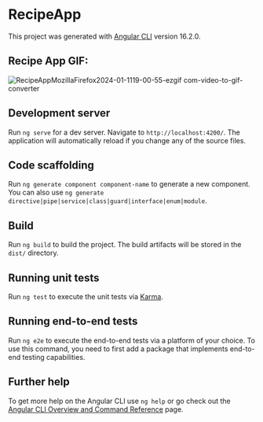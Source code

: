 # RecipeApp

This project was generated with [Angular CLI](https://github.com/angular/angular-cli) version 16.2.0.

## Recipe App GIF:
![RecipeAppMozillaFirefox2024-01-1119-00-55-ezgif com-video-to-gif-converter](https://github.com/vigneshkrishnan842/Recipe-App/assets/12878201/689bcc02-332f-4bcc-a97c-563fe54eec06)

## Development server

Run `ng serve` for a dev server. Navigate to `http://localhost:4200/`. The application will automatically reload if you change any of the source files.

## Code scaffolding

Run `ng generate component component-name` to generate a new component. You can also use `ng generate directive|pipe|service|class|guard|interface|enum|module`.

## Build

Run `ng build` to build the project. The build artifacts will be stored in the `dist/` directory.

## Running unit tests

Run `ng test` to execute the unit tests via [Karma](https://karma-runner.github.io).

## Running end-to-end tests

Run `ng e2e` to execute the end-to-end tests via a platform of your choice. To use this command, you need to first add a package that implements end-to-end testing capabilities.

## Further help

To get more help on the Angular CLI use `ng help` or go check out the [Angular CLI Overview and Command Reference](https://angular.io/cli) page.
